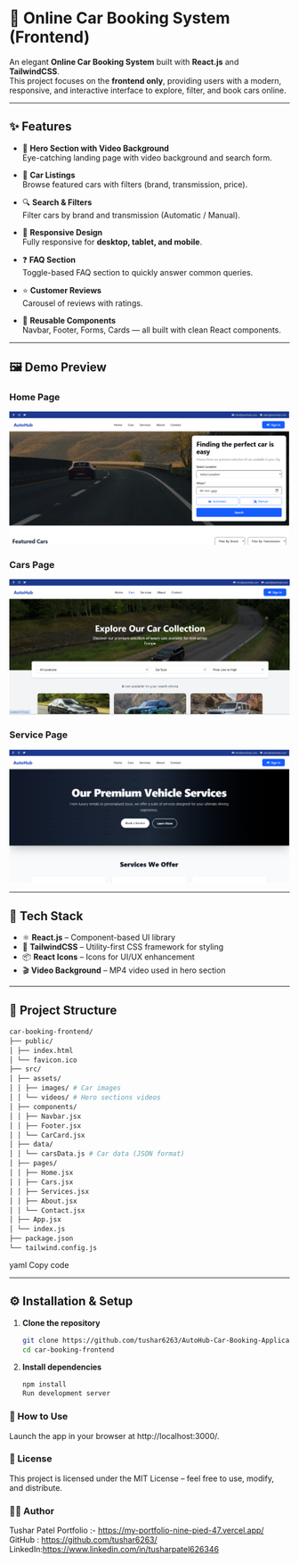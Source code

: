 # 🚗 Online Car Booking System (Frontend)

An elegant **Online Car Booking System** built with **React.js** and **TailwindCSS**.  
This project focuses on the **frontend only**, providing users with a modern, responsive, and interactive interface to explore, filter, and book cars online.  

---

## ✨ Features

- 🎥 **Hero Section with Video Background**  
  Eye-catching landing page with video background and search form.

- 🚙 **Car Listings**  
  Browse featured cars with filters (brand, transmission, price).

- 🔍 **Search & Filters**  
  Filter cars by brand and transmission (Automatic / Manual).

- 📱 **Responsive Design**  
  Fully responsive for **desktop, tablet, and mobile**.

- ❓ **FAQ Section**  
  Toggle-based FAQ section to quickly answer common queries.

- ⭐ **Customer Reviews**  
  Carousel of reviews with ratings.

- 📌 **Reusable Components**  
  Navbar, Footer, Forms, Cards — all built with clean React components.

---

## 🖼️ Demo Preview

### Home Page
![Home Page](./src/assets/screenshots/Home.png)

### Cars Page
![Cars Page](./src/assets/screenshots/Cars.png)

### Service Page
![Service Page](./src/assets/screenshots/Service.png)

---

## 🚀 Tech Stack

- ⚛️ **React.js** – Component-based UI library  
- 🎨 **TailwindCSS** – Utility-first CSS framework for styling  
- 📦 **React Icons** – Icons for UI/UX enhancement  
- 🎬 **Video Background** – MP4 video used in hero section  

---

## 📂 Project Structure

```bash
car-booking-frontend/
├── public/
│ ├── index.html
│ └── favicon.ico
├── src/
│ ├── assets/
│ │ ├── images/ # Car images
│ │ └── videos/ # Hero sections videos
│ ├── components/
│ │ ├── Navbar.jsx
│ │ ├── Footer.jsx
│ │ └── CarCard.jsx
│ ├── data/
│ │ └── carsData.js # Car data (JSON format)
│ ├── pages/
│ │ ├── Home.jsx
│ │ ├── Cars.jsx
│ │ ├── Services.jsx
│ │ ├── About.jsx
│ │ └── Contact.jsx
│ ├── App.jsx
│ └── index.js
├── package.json
└── tailwind.config.js
```
yaml
Copy code

---

## ⚙️ Installation & Setup

1. **Clone the repository**
   ```bash
   git clone https://github.com/tushar6263/AutoHub-Car-Booking-Application-.git
   cd car-booking-frontend
   ```
2. **Install dependencies**

   ```bash
   npm install
   Run development server
   ```

 ### 🎯 How to Use
Launch the app in your browser at http://localhost:3000/.

### 📜 License
This project is licensed under the MIT License – feel free to use, modify, and distribute.

### 👨‍💻 Author
Tushar Patel
Portfolio :- https://my-portfolio-nine-pied-47.vercel.app/
GitHub : https://github.com/tushar6263/
LinkedIn:https://www.linkedin.com/in/tusharpatel626346

